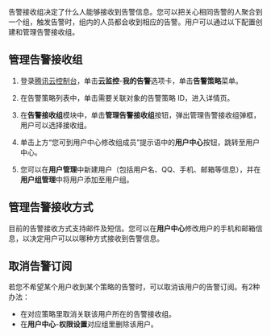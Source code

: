 告警接收组决定了什么人能够接收到告警信息。您可以把关心相同告警的人聚合到一个组，触发告警时，组内的人员都会收到相应的告警。用户可以通过以下配置创建和管理告警接收组。

## 管理告警接收组
1) 登录[腾讯云控制台](https://console.cloud.tencent.com/)，单击**云监控**-**我的告警**选项卡，单击**告警策略**菜单。

2) 在告警策略列表中，单击需要关联对象的告警策略 ID，进入详情页。

3) 在**告警接收组**模块中，单击**管理告警接收组**按钮，弹出管理告警接收组弹框，用户可以选择接收组。

4) 单击上方“您可到用户中心修改组成员”提示语中的**用户中心**按钮，跳转至用户中心。

5) 您可以在**用户管理**中新建用户（包括用户名、QQ、手机、邮箱等信息），并在**用户组管理**中将用户添加至用户组。

## 管理告警接收方式
目前的告警接收方式支持邮件及短信。您可以在**用户中心**修改用户的手机和邮箱信息，以决定用户可以以哪种方式接收到告警信息。
 
## 取消告警订阅
若您不希望某个用户收到某个策略的告警时，可以取消该用户的告警订阅。有2种办法：

- 在对应策略里取消关联该用户所在的告警接收组。
- 在**用户中心**-**权限设置**对应组里删除该用户。
